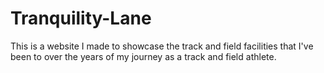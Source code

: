 # Tranquility-Lane
This is a website I made to showcase the track and field facilities that I've been to over the years of my journey as a track and field athlete.
